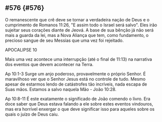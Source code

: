 ## #576 {#576}

O remanescente que crê deve se tornar a verdadeira nação de Deus e o cumprimento de Romanos 11:26, &quot;E assim todo o Israel será salvo&quot;. Eles irão sujeitar seus corações diante de Jeová. A base de sua bênção já não será mais a guarda da lei, mas a Nova Aliança que tem, como fundamento, o precioso sangue de seu Messias que uma vez foi rejeitado.

APOCALIPSE 10

Mais uma vez acontece uma interrupção (até o final de 11:13) na narrativa dos eventos que devem acontecer na Terra.

Ap 10:1-3 Surge um anjo poderoso, provavelmente o próprio Senhor. É maravilhoso ver que o Senhor Jesus está no controle de tudo. Mesmo apesar de estarmos lendo de catástrofes tão incríveis, nada escapa de Suas mãos. Estamos a salvo naquela Mão - João 10:28.

Ap 10:8-11 É este exatamente o significado de João comendo o livro. Era doce saber que Deus estava falando a ele sobre estes eventos vindouros, mas era horrível enxergar o que deve significar isso para aqueles sobre os quais o juízo de Deus caiu.